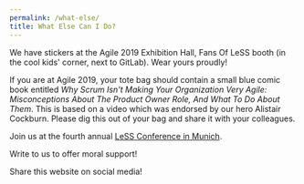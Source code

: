 ```yaml
---
permalink: /what-else/
title: What Else Can I Do?
---
```

We have stickers at the Agile 2019 Exhibition Hall, Fans Of LeSS booth (in the cool kids' corner, next to GitLab).  Wear yours proudly!

If you are at Agile 2019, your tote bag should contain a small blue comic book entitled _Why Scrum Isn't Making Your Organization Very Agile: Misconceptions About The Product Owner Role, And What To Do About Them_.  This is based on a video which was endorsed by our hero Alistair Cockburn.  Please dig this out of your bag and share it with your colleagues.

Join us at the fourth annual [LeSS Conference in Munich](https://less.works/less-conferences/2019-munich/index.html).

Write to us to offer moral support!

Share this website on social media!
